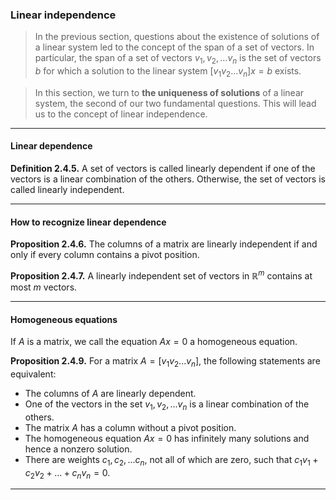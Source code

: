 ### Linear independence

> In the previous section, questions about the existence of solutions of a linear system led to the concept of the span of a set of vectors. In particular, the span of a set of vectors $v_1, v_2, ... v_n$ is the set of vectors $b$ for which a solution to the linear system $[ v_1 v_2 ... v_n ]x = b$  exists.

> In this section, we turn to **the uniqueness of solutions** of a linear system, the second of our two fundamental questions. This will lead us to the concept of linear independence.

---

#### Linear dependence

**Definition 2.4.5.**  A set of vectors is called linearly dependent if one of the vectors is a linear combination of the others. Otherwise, the set of vectors is called linearly independent.

---

#### How to recognize linear dependence

**Proposition 2.4.6.**  The columns of a matrix are linearly independent if and only if every column contains a pivot position.

**Proposition 2.4.7.**  A linearly independent set of vectors in $`ℝ^m`$ contains at most $m$ vectors.

---

#### Homogeneous equations

If $A$ is a matrix, we call the equation $Ax = 0$ a homogeneous equation.

**Proposition 2.4.9.**  For a matrix $A = [ v_1 v_2 ... v_n ]$, the following statements are equivalent:
- The columns of $A$ are linearly dependent.
- One of the vectors in the set $v_1, v_2, ... v_n$ is a linear combination of the others.
- The matrix $A$ has a column without a pivot position.
- The homogeneous equation $Ax = 0$ has infinitely many solutions and hence a nonzero solution.
- There are weights $c_1, c_2, ... c_n$, not all of which are zero, such that $c_1v_1 + c_2v_2 + ... + c_nv_n = 0$.

---
